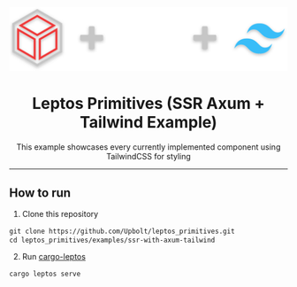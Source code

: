 <p align="center" dir="auto">
    <img src="assets/logos.svg"/>
</p>

<h1 align="center" tabindex="-1" class="heading-element" dir="auto">Leptos Primitives (SSR Axum + Tailwind Example)</h1>

<p align="center" dir="auto">
    This example showcases every currently implemented component using TailwindCSS for styling
</p>

<hr />

## How to run

1. Clone this repository

```
git clone https://github.com/Upbolt/leptos_primitives.git
cd leptos_primitives/examples/ssr-with-axum-tailwind
```

2. Run [cargo-leptos](https://github.com/leptos-rs/cargo-leptos)

```
cargo leptos serve
```
